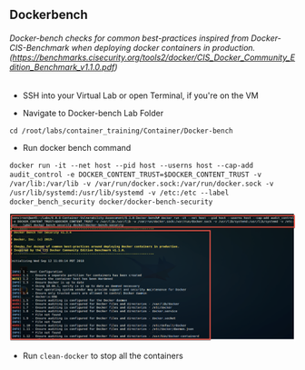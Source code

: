 ## Dockerbench

###### Docker-bench checks for common best-practices inspired from Docker-CIS-Benchmark when deploying docker containers in production. (https://benchmarks.cisecurity.org/tools2/docker/CIS_Docker_Community_Edition_Benchmark_v1.1.0.pdf) 

* SSH into your Virtual Lab or open Terminal, if you're on the VM

* Navigate to Docker-bench Lab Folder

```commandline
cd /root/labs/container_training/Container/Docker-bench
```

* Run docker bench command

```commandline
docker run -it --net host --pid host --userns host --cap-add audit_control -e DOCKER_CONTENT_TRUST=$DOCKER_CONTENT_TRUST -v /var/lib:/var/lib -v /var/run/docker.sock:/var/run/docker.sock -v /usr/lib/systemd:/usr/lib/systemd -v /etc:/etc --label docker_bench_security docker/docker-bench-security
```

![](img/cmd.png)

* Run `clean-docker` to stop all the containers